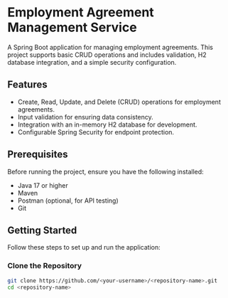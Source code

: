 # Employment Agreement Management Service

A Spring Boot application for managing employment agreements. This project supports basic CRUD operations and includes validation, H2 database integration, and a simple security configuration.

## Features
- Create, Read, Update, and Delete (CRUD) operations for employment agreements.
- Input validation for ensuring data consistency.
- Integration with an in-memory H2 database for development.
- Configurable Spring Security for endpoint protection.

## Prerequisites
Before running the project, ensure you have the following installed:
- Java 17 or higher
- Maven
- Postman (optional, for API testing)
- Git

## Getting Started
Follow these steps to set up and run the application:

### Clone the Repository
```bash
git clone https://github.com/<your-username>/<repository-name>.git
cd <repository-name>
